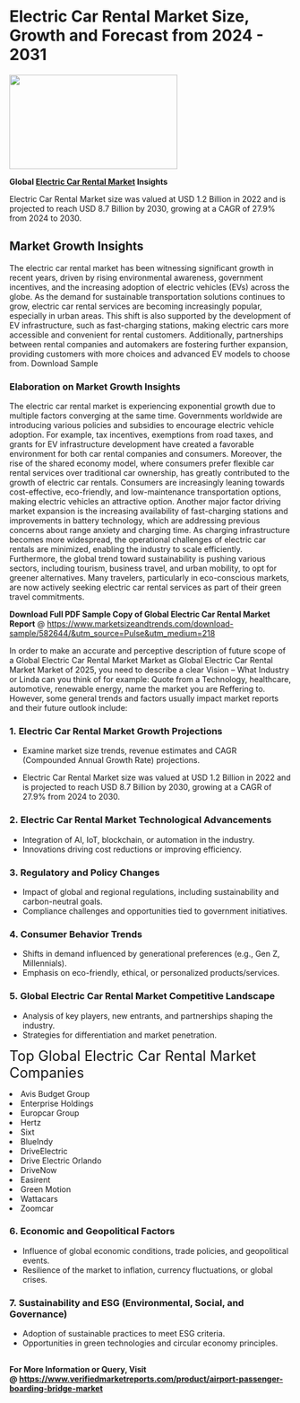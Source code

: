<H1>Electric Car Rental Market Size, Growth and Forecast from 2024 - 2031</H1><img class="aligncenter size-medium wp-image-584254" src="https://thirdeyenews.in/wp-content/uploads/2024/09/Global-Market-Research-300x168.jpeg" alt="" width="300" height="168" /><p><strong>Global&nbsp;<a href="https://www.marketsizeandtrends.com/download-sample/582644/&amp;utm_source=Pulse&amp;utm_medium=218">Electric Car Rental Market</a> Insights</strong></p><p>Electric Car Rental Market size was valued at USD 1.2 Billion in 2022 and is projected to reach USD 8.7 Billion by 2030, growing at a CAGR of 27.9% from 2024 to 2030.</p><p><h2>Market Growth Insights</h2> The electric car rental market has been witnessing significant growth in recent years, driven by rising environmental awareness, government incentives, and the increasing adoption of electric vehicles (EVs) across the globe. As the demand for sustainable transportation solutions continues to grow, electric car rental services are becoming increasingly popular, especially in urban areas. This shift is also supported by the development of EV infrastructure, such as fast-charging stations, making electric cars more accessible and convenient for rental customers. Additionally, partnerships between rental companies and automakers are fostering further expansion, providing customers with more choices and advanced EV models to choose from. Download Sample <h3>Elaboration on Market Growth Insights</h3> The electric car rental market is experiencing exponential growth due to multiple factors converging at the same time. Governments worldwide are introducing various policies and subsidies to encourage electric vehicle adoption. For example, tax incentives, exemptions from road taxes, and grants for EV infrastructure development have created a favorable environment for both car rental companies and consumers. Moreover, the rise of the shared economy model, where consumers prefer flexible car rental services over traditional car ownership, has greatly contributed to the growth of electric car rentals. Consumers are increasingly leaning towards cost-effective, eco-friendly, and low-maintenance transportation options, making electric vehicles an attractive option. Another major factor driving market expansion is the increasing availability of fast-charging stations and improvements in battery technology, which are addressing previous concerns about range anxiety and charging time. As charging infrastructure becomes more widespread, the operational challenges of electric car rentals are minimized, enabling the industry to scale efficiently. Furthermore, the global trend toward sustainability is pushing various sectors, including tourism, business travel, and urban mobility, to opt for greener alternatives. Many travelers, particularly in eco-conscious markets, are now actively seeking electric car rental services as part of their green travel commitments. </p><p><span class=""><strong>Download Full PDF Sample Copy of Global Electric Car Rental Market Report</strong> @ <a href="https://www.marketsizeandtrends.com/download-sample/582644/&amp;utm_source=Pulse&amp;utm_medium=218" target="_blank">https://www.marketsizeandtrends.com/download-sample/582644/&amp;utm_source=Pulse&amp;utm_medium=218</a></span></p><p>In order to make an accurate and perceptive description of future scope of a Global&nbsp;Electric Car Rental Market Market as Global&nbsp;Electric Car Rental Market Market of 2025, you need to describe a clear Vision &ndash; What Industry or Linda can you think of for example: Quote from a Technology, healthcare, automotive, renewable energy, name the market you are Reffering to. However, some general trends and factors usually impact market reports and their future outlook include:</p><h3>1.&nbsp;<strong>Electric Car Rental Market Growth Projections</strong></h3><ul><li>Examine market size trends, revenue estimates and CAGR (Compounded Annual Growth Rate) projections.</li><li><p>Electric Car Rental Market size was valued at USD 1.2 Billion in 2022 and is projected to reach USD 8.7 Billion by 2030, growing at a CAGR of 27.9% from 2024 to 2030.</p></li></ul><h3>2.&nbsp;<strong>Electric Car Rental Market Technological Advancements</strong></h3><ul><li>Integration of AI, IoT, blockchain, or automation in the industry.</li><li>Innovations driving cost reductions or improving efficiency.</li></ul><h3>3.&nbsp;<strong>Regulatory and Policy Changes</strong></h3><ul><li>Impact of global and regional regulations, including sustainability and carbon-neutral goals.</li><li>Compliance challenges and opportunities tied to government initiatives.</li></ul><h3>4.&nbsp;<strong>Consumer Behavior Trends</strong></h3><ul><li>Shifts in demand influenced by generational preferences (e.g., Gen Z, Millennials).</li><li>Emphasis on eco-friendly, ethical, or personalized products/services.</li></ul><h3>5.&nbsp;<strong>Global Electric Car Rental Market Competitive Landscape</strong></h3><ul><li>Analysis of key players, new entrants, and partnerships shaping the industry.</li><li>Strategies for differentiation and market penetration.</li></ul><p data-pm-slice="1 1 []"><span style="color: inherit; font-family: inherit; font-size: 25px;">Top Global Electric Car Rental Market Companies</span></p><div class="" data-test-id=""><p><li>Avis Budget Group</li><li> Enterprise Holdings</li><li> Europcar Group</li><li> Hertz</li><li> Sixt</li><li> BlueIndy</li><li> DriveElectric</li><li> Drive Electric Orlando</li><li> DriveNow</li><li> Easirent</li><li> Green Motion</li><li> Wattacars</li><li> Zoomcar</li></p></div><h3>6.&nbsp;<strong>Economic and Geopolitical Factors</strong></h3><ul><li>Influence of global economic conditions, trade policies, and geopolitical events.</li><li>Resilience of the market to inflation, currency fluctuations, or global crises.</li></ul><h3>7.&nbsp;<strong>Sustainability and ESG (Environmental, Social, and Governance)</strong></h3><ul><li>Adoption of sustainable practices to meet ESG criteria.</li><li>Opportunities in green technologies and circular economy principles.</li></ul><h2><strong style="font-size: 14px;">For More Information or Query, Visit @&nbsp;</strong><a style="background-color: #ffffff; font-size: 14px;" href="https://www.marketsizeandtrends.com/report/electric-car-rental-market/" target="_blank">https://www.verifiedmarketreports.com/product/airport-passenger-boarding-bridge-market</a></h2>
